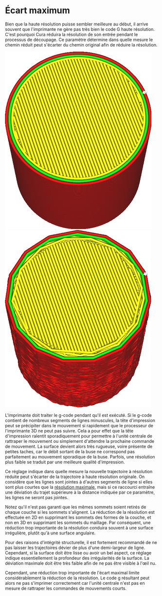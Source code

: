 Écart maximum
===

Bien que la haute résolution puisse sembler meilleure au début, il arrive souvent que l'imprimante ne gère pas très bien le code G haute résolution. C'est pourquoi Cura réduira la résolution de son entrée pendant le processus de découpage. Ce paramètre détermine dans quelle mesure le chemin réduit peut s'écarter du chemin original afin de réduire la résolution.

![Avant de réduire la résolution](../../../articles/images/meshfix_maximum_resolution_0.05.png)
![Après avoir réduit la résolution (ad extremum)](../../../articles/images/meshfix_maximum_resolution_1.png)

L'imprimante doit traiter le g-code pendant qu'il est exécuté. Si le g-code contient de nombreux segments de lignes minuscules, la tête d'impression peut se précipiter dans le mouvement si rapidement que le processeur de l'imprimante 3D ne peut pas suivre. Cela a pour effet que la tête d'impression ralentit sporadiquement pour permettre à l'unité centrale de rattraper le mouvement ou simplement d'attendre la prochaine commande de mouvement. La surface devient alors très rugueuse, voire présente de petites taches, car le débit sortant de la buse ne correspond pas parfaitement au mouvement sporadique de la buse. Parfois, une résolution plus faible se traduit par une meilleure qualité d'impression.

Ce réglage indique dans quelle mesure la nouvelle trajectoire à résolution réduite peut s'écarter de la trajectoire à haute résolution originale. On considère que les lignes sont jointes à d'autres segments de ligne si elles sont plus courtes que la [résolution maximale](./meshfix_maximum_resolution.md), mais si ce raccourci entraîne une déviation du trajet supérieure à la distance indiquée par ce paramètre, les lignes ne seront pas jointes.

Notez qu'il n'est pas garanti que les mêmes sommets soient retirés de chaque couche si les sommets s'alignent. La réduction de la résolution est effectuée en 2D en supprimant les sommets des formes de la couche, et non en 3D en supprimant les sommets du maillage. Par conséquent, une réduction trop importante de la résolution conduira souvent à une surface irrégulière, plutôt qu'à une surface angulaire.

Pour des raisons d'intégrité structurelle, il est fortement recommandé de ne pas laisser les trajectoires dévier de plus d'une demi-largeur de ligne. Cependant, si la surface doit être lisse ou avoir un bel aspect, ce réglage indique essentiellement la profondeur des irrégularités de la surface. La déviation maximale doit être très faible afin de ne pas être visible à l'œil nu.

Cependant, une réduction trop importante de l'écart maximal limite considérablement la réduction de la résolution. Le code g résultant peut alors ne pas s'imprimer correctement car l'unité centrale n'est pas en mesure de rattraper les commandes de mouvements courts.
